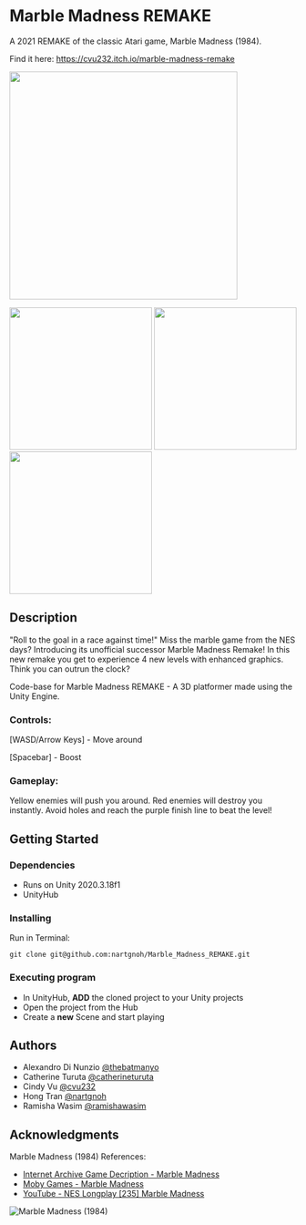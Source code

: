 # Marble Madness REMAKE

A 2021 REMAKE of the classic Atari game, Marble Madness (1984).

Find it here: https://cvu232.itch.io/marble-madness-remake

<img src="https://img.itch.zone/aW1nLzcxMzkyMDUucG5n/315x250%23c/t7RkIc.png" width="400" /> 
  
<img src="https://img.itch.zone/aW1hZ2UvMTIyMTg4Ny83MTM5MjkyLmpwZw==/original/4ZfOHy.jpg" width="250" /> <img src="https://img.itch.zone/aW1hZ2UvMTIyMTg4Ny83Njc1MTkzLnBuZw==/original/m%2BrbHV.png" width="250" /> <img src="https://img.itch.zone/aW1hZ2UvMTIyMTg4Ny83Njc1MTk2LmpwZw==/original/ciVUnW.jpg" width="250" />

## Description

"Roll to the goal in a race against time!"
Miss the marble game from the NES days? Introducing its unofficial successor Marble Madness Remake! In this new remake you get to experience 4 new levels with enhanced graphics. Think you can outrun the clock?

Code-base for Marble Madness REMAKE - A 3D platformer made using the Unity Engine.

### Controls:

[WASD/Arrow Keys] - Move around

[Spacebar] - Boost

### Gameplay:

Yellow enemies will push you around. Red enemies will destroy you instantly. Avoid holes and reach the purple finish line to beat the level!

## Getting Started

### Dependencies

* Runs on Unity 2020.3.18f1
* UnityHub

### Installing
Run in Terminal:
```
git clone git@github.com:nartgnoh/Marble_Madness_REMAKE.git
```

### Executing program

* In UnityHub, **ADD** the cloned project to your Unity projects
* Open the project from the Hub
* Create a **new** Scene and start playing

## Authors

* Alexandro Di Nunzio [@thebatmanyo](https://github.com/thebatmanyo)
* Catherine Turuta [@catherineturuta](https://github.com/catherineturuta)
* Cindy Vu [@cvu232](https://github.com/cvu232)
* Hong Tran [@nartgnoh](https://github.com/nartgnoh)
* Ramisha Wasim [@ramishawasim](https://github.com/ramishawasim)
## Acknowledgments

Marble Madness (1984) References:
* [Internet Archive Game Decription - Marble Madness](https://archive.org/details/gg_Marble_Madness_1992Atari_Tengen)
* [Moby Games - Marble Madness](https://www.mobygames.com/game/marble-madness)
* [YouTube - NES Longplay [235] Marble Madness](https://www.youtube.com/watch?v=CvlbZwoWMgA)

![Marble Madness (1984)](https://media.techeblog.com/images/vault_sweet_.jpg)
